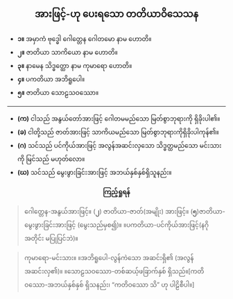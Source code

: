 ## <center>အားဖြင့်-ဟု ပေးရသော တတိယာဝိသေသန</center>
- **၁။** အမှာကံ ဗုဒ္ဓေါ ဂေါတ္တေန ဂေါတမော နာမ ဟောတိ။
- **၂။** ဇာတိယာ သာကိယော နာမ ဟောတိ။
- **၃။** နာမေန သိဒ္ဓတ္ထော နာမ ကုမာ‌ရော ဟောတိ။
- **၄။** ပကတိယာ အဘိရူပေါ။
- **၅။** ဇာတိယာ သောဠသဝဿော။

---

- **(က)** ငါသည် အနွယ်တော်အားဖြင့် ဂေါတမမည်သော မြတ်စွာဘုရားကို ရှိခိုးပါ၏။
- **(ခ)** ငါတို့သည် ဇာတ်အားဖြင့် သာကိယမည်သော မြတ်စွာဘုရားကိုရှိခိုးပါကုန်၏။
- **(ဂ)** သင်သည် ပင်ကိုယ်အားဖြင့် အလွန်အဆင်းလှသော သိဒ္ဓတ္ထမည်သော မင်းသားကို မြင်သည် မဟုတ်လော။ 
- **(ဃ)** သင်သည် မွေးဖွားခြင်းအားဖြင့် အဘယ်နှစ်နှစ်ရှိသူနည်း။

**<center>ကြည့်ရှုရန်</center>**
>ဂေါတ္တေန-အနွယ်အားဖြင့်။ (**၂**) ဇာတိယာ-ဇာတ်(အမျိုး) အားဖြင့်။ (**၅**)ဇာတိယာ-မွေးဖွားခြင်းအားဖြင့် (မွေးသည်မှစ၍)။ ။ပကတိယာ-ပင်ကိုယ်အားဖြင့်(နဂိုအတိုင်း မပြုပြင်ဘဲ)။ 

>ကုမာရော-မင်းသား။ ။အဘိရူပေါ-လွန်ကဲသော အဆင်းရှိ၏ (အလွန်အဆင်းလှ၏)။ ။သောဠသဝဿော-တစ်ဆယ့်ဖခြာက်နှစ် ရှိသည်။[ကတိဝဿော-အဘယ်နှစ်နှစ် ရှိသနည်း၊ “ကတိဝဿော သိ” ဟု ပါဠိစီပါ။]
